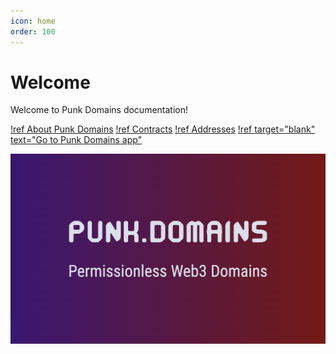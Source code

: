 ```yaml
---
icon: home
order: 100
---
```


# Welcome

Welcome to Punk Domains documentation!

[!ref About Punk Domains](./about.md)
[!ref Contracts](./contracts/forbidden-tlds.md)
[!ref Addresses](./addresses/contract-addresses.md)
[!ref target="blank" text="Go to Punk Domains app"](https://punk.domains/)

![](/static/cover.png)
